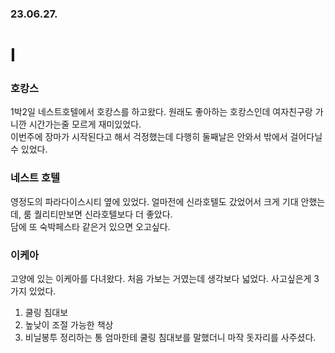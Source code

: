 ### 23.06.27.
# I
### 호캉스
1박2일 네스트호텔에서 호캉스를 하고왔다. 원래도 좋아하는 호캉스인데 여자친구랑 가니깐 시간가는줄 모르게 재미있었다.   
이번주에 장마가 시작된다고 해서 걱정했는데 다행히 둘째날은 안와서 밖에서 걸어다닐 수 있었다.
### 네스트 호텔
영정도의 파라다이스시티 옆에 있었다. 얼마전에 신라호텔도 갔었어서 크게 기대 안했는데, 룸 퀄리티만보면 신라호텔보다 더 좋았다.   
담에 또 숙박페스타 같은거 있으면 오고싶다. 
### 이케아
고양에 있는 이케아를 다녀왔다. 처음 가보는 거였는데 생각보다 넓었다. 사고싶은게 3가지 있었다.
1. 쿨링 침대보
2. 높낮이 조절 가능한 책상
3. 비닐봉투 정리하는 통
엄마한테 쿨링 침대보를 말했더니 마작 돗자리를 사주셨다.
